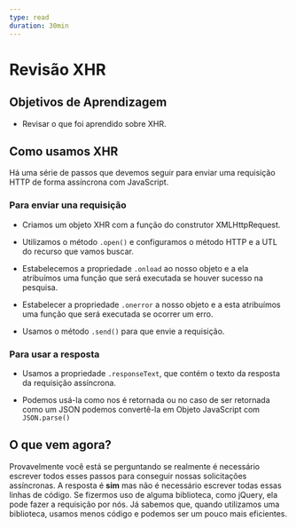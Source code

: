 ```yaml
---
type: read
duration: 30min
---
```


# Revisão XHR

## Objetivos de Aprendizagem

- Revisar o que foi aprendido sobre XHR.

## Como usamos XHR

Há uma série de passos que devemos seguir para enviar uma requisição HTTP de
forma assíncrona com JavaScript.

### Para enviar una requisição

- Criamos um objeto XHR com a função do construtor XMLHttpRequest.

- Utilizamos o método `.open()` e configuramos o método HTTP e a UTL do recurso
  que vamos buscar.

- Estabelecemos a propriedade `.onload` ao nosso objeto e a ela atribuímos uma
  função que será executada se houver sucesso na pesquisa.

- Estabelecer a propriedade `.onerror` a nosso objeto e a esta atribuímos uma
  função que será executada se ocorrer um erro.

- Usamos o método `.send()` para que envie a requisição.

### Para usar a resposta

- Usamos a propriedade `.responseText`, que contém o texto da resposta da
  requisição assíncrona.

- Podemos usá-la como nos é retornada ou no caso de ser retornada como um JSON
  podemos convertê-la em Objeto JavaScript com `JSON.parse()`

## O que vem agora?

Provavelmente você está se perguntando se realmente é necessário escrever todos
esses passos para conseguir nossas solicitações assíncronas. A resposta é
**sim** mas não é necessário escrever todas essas linhas de código. Se fizermos
uso de alguma biblioteca, como jQuery, ela pode fazer a requisição por nós. Já
sabemos que, quando utilizamos uma biblioteca, usamos menos código e podemos ser
um pouco mais eficientes.
